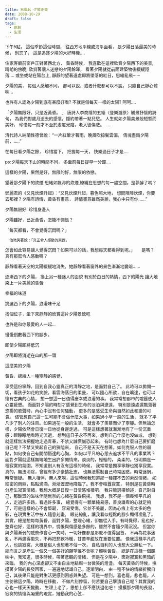 ```yaml
---
title: 秋風起 夕陽正美
date: 2008-10-29
draft: false
tags:
  - 原創
  - 生活
---
```

下午5點，
這個季節這個時間，
往西方地平線或海平面看，
是夕陽日落最美的時候，
別忘了，
這是追逐夕陽的大好時機....

住家客廳前窗戶正對著西北方，
黃昏時候，
我喜歡在這裡欣賞夕陽西下的美景,
晴朗的傍晚,
欣賞著讓人迷戀的夕陽餘暉，
看著夕陽就從前面建築物後緩緩隱落....
或坐或站在陽台上,
靜靜的望著遠處即將墜落的紅日，思緒亂飛······

夕陽的美，
每個人感觸不同，
都可以說，或者什麼都可以不說，
只能自己靜心體味...


也許有人認為夕陽到底有甚麼好看?
不就是個每天一樣的太陽?
呵呵....

「夕陽無限好，只是近黃昏。 」
唐詩人李商隱的五絕〈登樂游原〉觸景抒懷的詩句，
為我們對歲月逝去的感懷，隱約帶著一點兒愁。
 人生就如夕陽美景般短暫而美好，
珍惜每一刻才不至於虛度光陰，老大徒傷悲。 ....

清代詩人納蘭性德曾說：“一片紅暈才著雨，晚風吹掠鬢雲偏，
倩魂盡銷夕陽前，.....”

在每日看夕陽之餘，
珍惜當下，
把握每一天，
快樂過日子才是....



ps:夕陽每天下山的時間不同，
   冬至前每日提早一分鐘....














    
    

這樣的夕陽，果然是好，無限的好，無限的依戀。




望著那夕陽下的炊煙·思緒如飄渺的炊煙,繚繞在思想的每一處空間，是夢醉了嗎？



鄧麗君的《又見炊煙升起》：“又見炊煙升起，暮色照大地，
想問陣陣炊煙，你要去那裡？夕陽有詩情，黃昏有畫意，
詩情畫意雖然美麗，我心中只有你……”

夕陽無限好 ﻿ 珍惜身邊人



夕陽雖好，已近黃昏，怎能不惆悵？

「每天都看，不會覺得沉悶嗎？」
       
      他微笑著說：「真正令人感動的東西，
怎會如此容易讓人覺得沉悶？如果可以的話，我想每天都看得到呢。」
       　
      是嗎？真有那麼令人感動嗎？



靜靜看著天空的太陽緩緩地消失，她靜靜看著窗外的景色漸漸地變暗……




逐漸西下的夕陽，
換上另一種迷人的面貌
有別於白日的熱情，西下的陽光
讓大地染上一片美麗的昏黃




幸福的味道

挑選西下的夕陽，浪漫味十足



找個位子，坐下來靜靜的欣賞這片夕陽景致吧

也許是和你最愛的人一起...

慢慢倒數著西下的腳步，

即使夕陽即將低沉



夕陽即將消逝在山的那一頭

這麼美的夕陽


黃昏，總給人一種寧靜的感覺，
 

 
享受這份寧靜，回到自我心靈真正的清靜之地，是面對自己了。
此時可以拋開一切，看孩子如花的笑臉，看雲海落日的柔曼，
可以隨心所欲，自在曠達，也可以懷有古典的心情，
想一想這一日值得慶幸或浪漫的事。 
我常常想都市的喧囂使人心靈疲憊。
而面對夕陽的時刻才感覺到生命的淡泊與遼遠，
特別是遠處還飄蕩著悠揚的歌聲時，內心中沒有任何騷動，
更多的是感受生命與自然如此和諧的可貴。
儘管想自己這一生可能不會做什麼大事，如果過小草一般的生活，
就多了平凡少了別人的注目。如果過花一般的生活，
就會多了羨慕而少了寧靜。但無論怎樣，夕陽依然會日復一日地從身邊走過。 
可是這樣想著就漸漸地有了一份沉重感：眼睜睜地看時光流逝，
想到這日子永不再來，想到自己什麼也沒做成，
想到就這樣無法把握地走過青春，不禁又誠慌誠恐起來。
有時也想為什麼自己要折磨自己呢？不禁又笑起自己的狹隘來，
自己不是天天在想著，如何克服人性的弱點，如何使自己有開闊豁達的心胸，
如何以平凡的心態去追求不平凡的事業嗎？ 
面對夕陽就這樣無端地生出許多閒情來。淡淡的，輕輕的，
柔柔的，很明顯是一種寂寞的氛圍。不知道別人有沒有這樣的時候，
我常常是獨享寧靜也獨享寂寞。真的，無法消除，曾經有多少豪情壯志，
也無法壓制自己時常困惑，時常迷惘，時常懷疑。 
無人相伴，無人來嗅，這個時候我知道那一種揮不去的索然情緒，
如細密的雨絲，點點滴滴，淅淅瀝瀝地降臨了。我不會喧囂寂寞，
特別是在黃昏時分產生寂寞情緒，我想大概是日復一日情感堆積吧，
我只能選擇傾述，自己對自己，那酸澀的滋味伴隨無奈的心緒在黃昏飛揚。 
我想，我不是一個畏懼平凡的人，走過許多路，看過許多事，
總覺得有一顆單純易感，善良謙卑的心就足夠了，可是這樣的心不會堅韌，
容易受傷，它並不美麗，因為心痕上有太多的色彩，在現實生活中被人隨意刻畫，
眼花繚亂，讓我看似輕鬆的腳步顯得凌亂了。 
其實，總是想每每黃昏，面對夕陽，整理心緒，卻無從入手。有時覺得，亂也好，
整齊也好，這樣的境界中，惆悵與傷感是多餘的，雖然不會隨夕陽沉沒。
但當你與夕陽漸弱的威勢作會心一笑時，一切好像都是那麼不值得回首，
不再為花事迷亂，不再患得患失，不再把悲歡冷暖，甘苦辛甜放在重要位置。 
像我這樣平凡的人，也談寂寞，大概是俗人也想著不俗一次，
自私自利的人也想大公無私一下。
總而言之是產生一個又一個美好的願望誰不會呢？體味黃昏，
總是在這樣一個韻味中，我知道，很多時候，帶著悲觀的情緒，
但是在夕陽中，面對寂寞和黑暗的來臨，
我的內心深處卻又不由自主地點燃一台微笑的燈盞。 
每天黃昏的時候，撫摸著夕陽的長發回家，一遍遍地認識自己。逐漸明白，
由一種不快的情緒折騰自己，其後果只能是對生活更感到困惑與失望。
可是一想到，喜也罷，悲也罷，人生彷彿這夕陽，時時在移動，
不做片刻停留，何苦要自己擊潰自己呢？其實我的心也一樣天天變動，
生理上老了，思想上卻不應該退化吧！ 
摸摸那夕陽的長發，寂寞的情懷與凝重的現實，撥動我的心弦... 





